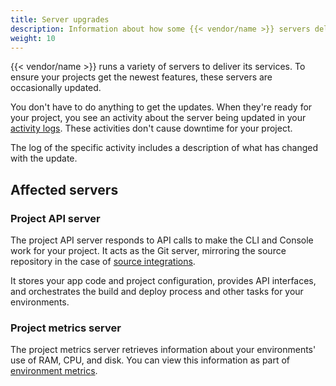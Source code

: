 ```yaml
---
title: Server upgrades
description: Information about how some {{< vendor/name >}} servers delivering features are updated.
weight: 10
---
```


{{< vendor/name >}} runs a variety of servers to deliver its services.
To ensure your projects get the newest features, these servers are occasionally updated.

You don't have to do anything to get the updates.
When they're ready for your project, you see an activity about the server being updated in your [activity logs](../increase-observability/logs/access-logs.md#activity-logs).
These activities don't cause downtime for your project.

The log of the specific activity includes a description of what has changed with the update.

## Affected servers

### Project API server

The project API server responds to API calls to make the CLI and Console work for your project.
It acts as the Git server, mirroring the source repository in the case of [source integrations](../integrations/source/_index.md).

It stores your app code and project configuration, provides API interfaces,
and orchestrates the build and deploy process and other tasks for your environments.

### Project metrics server

The project metrics server retrieves information about your environments' use of RAM, CPU, and disk.
You can view this information as part of [environment metrics](../increase-observability/metrics/_index.md).
